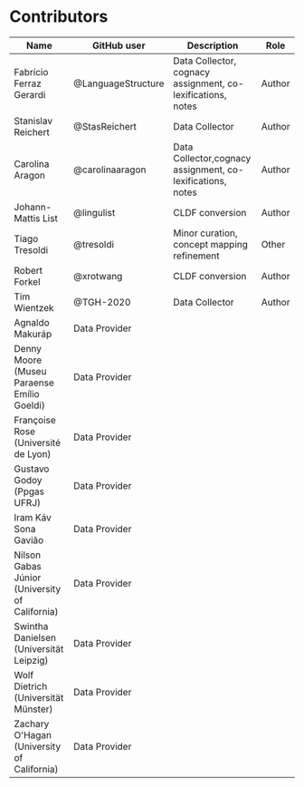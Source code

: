 # Contributors

Name | GitHub user | Description | Role
--- | --- | --- | ---
Fabrício Ferraz Gerardi | @LanguageStructure | Data Collector, cognacy assignment, co-lexifications, notes | Author
Stanislav Reichert |@StasReichert | Data Collector | Author
Carolina Aragon | @carolinaaragon | Data Collector,cognacy assignment, co-lexifications, notes | Author
Johann-Mattis List | @lingulist | CLDF conversion | Author
Tiago Tresoldi | @tresoldi | Minor curation, concept mapping refinement | Other
Robert Forkel | @xrotwang | CLDF conversion | Author
Tim Wientzek | @TGH-2020 | Data Collector | Author
Agnaldo Makuráp | Data Provider | 
Denny Moore (Museu Paraense Emílio Goeldi) | Data Provider |
Françoise Rose (Université de Lyon)  | Data Provider |
Gustavo Godoy (Ppgas UFRJ)  | Data Provider |
Iram Káv Sona Gavião  | Data Provider |
Nilson Gabas Júnior (University of California)  | Data Provider |
Swintha Danielsen (Universität Leipzig)  | Data Provider |
Wolf Dietrich (Universität Münster)  | Data Provider |
Zachary O'Hagan (University of California)  | Data Provider |

